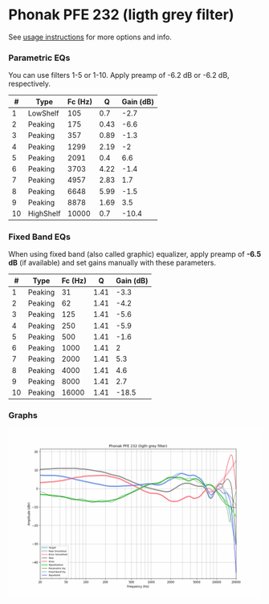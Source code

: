 # Phonak PFE 232 (ligth grey filter)
See [usage instructions](https://github.com/jaakkopasanen/AutoEq#usage) for more options and info.

### Parametric EQs
You can use filters 1-5 or 1-10. Apply preamp of -6.2 dB or -6.2 dB, respectively.

|   # | Type      |   Fc (Hz) |    Q |   Gain (dB) |
|-----|-----------|-----------|------|-------------|
|   1 | LowShelf  |       105 | 0.7  |        -2.7 |
|   2 | Peaking   |       175 | 0.43 |        -6.6 |
|   3 | Peaking   |       357 | 0.89 |        -1.3 |
|   4 | Peaking   |      1299 | 2.19 |        -2   |
|   5 | Peaking   |      2091 | 0.4  |         6.6 |
|   6 | Peaking   |      3703 | 4.22 |        -1.4 |
|   7 | Peaking   |      4957 | 2.83 |         1.7 |
|   8 | Peaking   |      6648 | 5.99 |        -1.5 |
|   9 | Peaking   |      8878 | 1.69 |         3.5 |
|  10 | HighShelf |     10000 | 0.7  |       -10.4 |

### Fixed Band EQs
When using fixed band (also called graphic) equalizer, apply preamp of **-6.5 dB** (if available) and set gains manually with these parameters.

|   # | Type    |   Fc (Hz) |    Q |   Gain (dB) |
|-----|---------|-----------|------|-------------|
|   1 | Peaking |        31 | 1.41 |        -3.3 |
|   2 | Peaking |        62 | 1.41 |        -4.2 |
|   3 | Peaking |       125 | 1.41 |        -5.6 |
|   4 | Peaking |       250 | 1.41 |        -5.9 |
|   5 | Peaking |       500 | 1.41 |        -1.6 |
|   6 | Peaking |      1000 | 1.41 |         2   |
|   7 | Peaking |      2000 | 1.41 |         5.3 |
|   8 | Peaking |      4000 | 1.41 |         4.6 |
|   9 | Peaking |      8000 | 1.41 |         2.7 |
|  10 | Peaking |     16000 | 1.41 |       -18.5 |

### Graphs
![](./Phonak%20PFE%20232%20(ligth%20grey%20filter).png)
